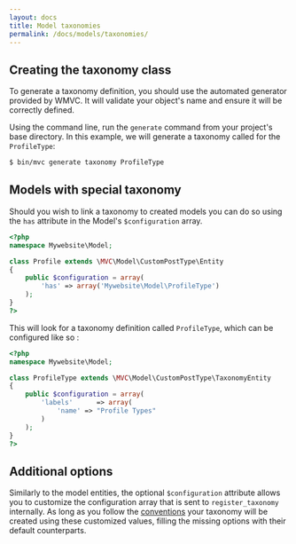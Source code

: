 ```yaml
---
layout: docs
title: Model taxonomies
permalink: /docs/models/taxonomies/
---
```



## Creating the taxonomy class

To generate a taxonomy definition, you should use the automated generator provided by WMVC. It will validate your object's name and ensure it will be correctly defined.

Using the command line, run the `generate` command from your project's base directory. In this example, we will generate a taxonomy called for the `ProfileType`:

~~~ sh
$ bin/mvc generate taxonomy ProfileType
~~~


## Models with special taxonomy

Should you wish to link a taxonomy to created models you can do so using the `has` attribute in the Model's `$configuration` array.

~~~ php
<?php
namespace Mywebsite\Model;

class Profile extends \MVC\Model\CustomPostType\Entity
{
    public $configuration = array(
        'has' => array('Mywebsite\Model\ProfileType')
    );
}
?>
~~~

This will look for a taxonomy definition called `ProfileType`, which can be configured like so :

~~~ php
<?php
namespace Mywebsite\Model;

class ProfileType extends \MVC\Model\CustomPostType\TaxonomyEntity
{
    public $configuration = array(
        'labels'      => array(
            'name' => "Profile Types"
        )
    );
}
?>
~~~


## Additional options

Similarly to the model entities, the optional `$configuration` attribute allows you to customize the configuration array that is sent to `register_taxonomy` internally. As long as you follow the [conventions](http://codex.wordpress.org/Function_Reference/register_taxonomy) your taxonomy will be created using these customized values, filling the missing options with their default counterparts.
